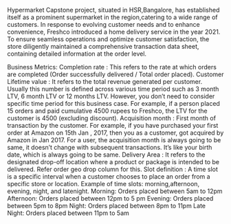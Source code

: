 Hypermarket Capstone project, situated in HSR,Bangalore, has established itself as a prominent supermarket in the region,catering to a wide range of customers. In response to evolving customer needs and to enhance convenience, Freshco introduced a home delivery service in the year 2021. To ensure seamless operations and optimize customer satisfaction, the store diligently maintained a comprehensive transaction data sheet, containing detailed information at the order level.

Business Metrics: Completion rate : This refers to the rate at which orders are completed (Order successfully delivered / Total order placed). Customer Lifetime value : It refers to the total revenue generated per customer. Usually this number is defined across various time period such as 3 month LTV, 6 month LTV or 12 months LTV. However, you don’t need to consider specific time period for this business case. For example, if a person placed 15 orders and paid cumulative 4500 rupees to Freshco, the LTV for the customer is 4500 (excluding discount). Acquisition month : First month of transaction by the customer. For example, if you have purchased your first order at Amazon on 15th Jan , 2017, then you as a customer, got acquired by Amazon in Jan 2017. For a user, the acquisition month is always going to be same, it doesn’t change with subsequent transactions. It’s like your birth date, which is always going to be same. Delivery Area : It refers to the designated drop-off location where a product or package is intended to be delivered. Refer order geo drop column for this. Slot definition : A time slot is a specific interval when a customer chooses to place an order from a specific store or location. Example of time slots: morning,afternoon, evening, night, and latenight. Morning: Orders placed between 5am to 12pm Afternoon: Orders placed between 12pm to 5 pm Evening: Orders placed between 5pm to 8pm Night: Orders placed between 8pm to 11pm Late Night: Orders placed between 11pm to 5am
